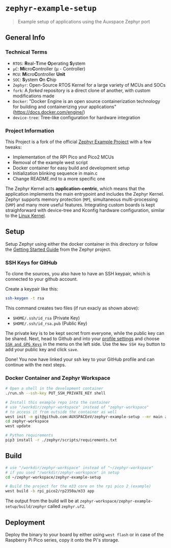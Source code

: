 # `zephyr-example-setup`

> Example setup of applications using the Auxspace Zephyr port

## General Info

### Technical Terms

* `RTOS`: **R**eal-**T**ime **O**perating **S**ystem
* `µC`: **Mi**cro**C**ontroller (µ - Controller)
* `MCU`: **M**icro**C**ontroller **Unit**
* `SOC`: **S**ystem **O**n **C**hip
* `Zephyr`: Open-Source RTOS Kernel for a large variety of MCUs and SOCs
* `fork`: A *forked* repository is a direct clone of another, with custom
modifications made
* `Docker`: "Docker Engine is an open source containerization technology
for building and containerizing your applications"
(<https://docs.docker.com/engine/>)
* `device-tree`: Tree-like configuration for hardware integration

### Project Information

This Project is a fork of the official
[Zephyr Example Project](https://github.com/zephyrproject-rtos/example-application)
with a few tweaks:

* Implementation of the RPI Pico and Pico2 MCUs
* Removal of the example west script
* Docker container for easy build and development setup
* Initialization blinking sequence in main.c
* Change README.md to a more specific one

The Zephyr Kernel acts **application-centric**, which means that
the application implements the main entrypoint and includes the
Zephyr Kernel.
Zephyr supports memory protection (`MP`), simultaneous multi-processing
(`SMP`) and many more useful features.
Integrating custom boards is kept straighforward with
device-tree and Kconfig hardware configuration, similar
to the [Linux Kernel](https://github.com/torvalds/linux).

## Setup

Setup Zephyr using either the docker container in this directory or follow the
[Getting Started Guide](https://docs.zephyrproject.org/latest/develop/getting_started/index.html)
from the Zephyr project.

### SSH Keys for GitHub

To clone the sources, you also have to have an SSH keypair, which is connected to
your github account.

Create a keypair like this:

```bash
ssh-keygen -t rsa
```

This command creates two files (if run exacly as shown above):

* `$HOME/.ssh/id_rsa` (Private Key)
* `$HOME/.ssh/id_rsa.pub` (Public Key)

The private key is to be kept secret from everyone, while the
public key can be shared.
Next, head to Github and into your
[profile settings](https://github.com/settings/profile)
and choose [`SSH and GPG Keys`](https://github.com/settings/keys)
in the menu on the left side.
Use the `New SSH Key` button to add your public key and click `save`.

Done! You now have linked your ssh key to your GitHub profile and
can continue with the next steps.

### Docker Container and Zephyr Workspace

```bash
# Open a shell in the development container
./run.sh --ssh-key PUT_SSH_PRIVATE_KEY shell

# Install this example repo into the container
# use "/workdir/zephyr-workspace" instead of "zephyr-workspace"
# to access it from outside the container as well
west init -m git@github.com:AUXSPACEeV/zephyr-example-setup --mr main zephyr-workspace
cd zephyr-workspace
west update

# Python requirements
pip3 install -r ./zephyr/scripts/requirements.txt
```

## Build

```bash
# use "/workdir/zephyr-workspace" instead of "~/zephyr-workspace"
# if you used "/workdir/zephyr-workspace" in setup
cd ~/zephyr-workspace/zephyr-example-setup

# Build the project for the m33 core on the rpi pico 2 (example)
west build -b rpi_pico2/rp2350a/m33 app
```

The output from the build will be at `zephyr-workspace/zephyr-example-setup/build/zephyr`
called `zephyr.uf2`.

## Deployment

Deploy the binary to your board by either using `west flash` or in case of the
Raspberry Pi Pico series, copy it onto the Pi's storage.

